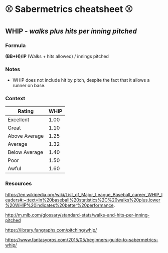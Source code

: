 # ⚾ Sabermetrics cheatsheet ⚾

## WHIP - _walks plus hits per inning pitched_

### Formula
**(BB+H)/IP**
(Walks + hits allowed) / innings pitched

### Notes
* WHIP does not include hit by pitch, despite the fact that it allows a runner on base.

### Context

| Rating        | WHIP |
| ------------- | ---- |
| Excellent     | 1.00 |
| Great         | 1.10 |
| Above Average | 1.25 |
| Average       | 1.32 |
| Below Average | 1.40 |
| Poor          | 1.50 |
| Awful         | 1.60 |

### Resources
https://en.wikipedia.org/wiki/List_of_Major_League_Baseball_career_WHIP_leaders#:~:text=In%20baseball%20statistics%2C%20walks%20plus,lower%20WHIP%20indicates%20better%20performance.

http://m.mlb.com/glossary/standard-stats/walks-and-hits-per-inning-pitched

https://library.fangraphs.com/pitching/whip/

https://www.fantasypros.com/2015/05/beginners-guide-to-sabermetrics-whip/

